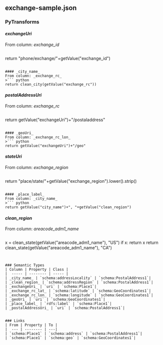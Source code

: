 ## exchange-sample.json

### PyTransforms
#### _exchangeUri_
From column: _exchange_id_
>``` python
return "phone/exchange/"+getValue("exchange_id")
```

#### _city_name_
From column: _exchange_rc_
>``` python
return clean_city(getValue("exchange_rc"))
```

#### _postalAddressUri_
From column: _exchange_rc_
>``` python
return getValue("exchangeUri")+"/postaladdress"
```

#### _geoUri_
From column: _exchange_rc_lon_
>``` python
return getValue("exchangeUri")+"/geo"
```

#### _stateUri_
From column: _exchange_region_
>``` python
return "place/state/"+getValue("exchange_region").lower().strip()
```

#### _place_label_
From column: _city_name_
>``` python
return getValue("city_name")+", "+getValue("clean_region")
```

#### _clean_region_
From column: _areacode_adm1_name_
>``` python
x = clean_state(getValue("areacode_adm1_name"), "US")
if x:
  return x
return clean_state(getValue("areacode_adm1_name"), "CA")
```


### Semantic Types
| Column | Property | Class |
|  ----- | -------- | ----- |
| _city_name_ | `schema:addressLocality` | `schema:PostalAddress1`|
| _clean_region_ | `schema:addressRegion` | `schema:PostalAddress1`|
| _exchangeUri_ | `uri` | `schema:Place1`|
| _exchange_rc_lat_ | `schema:latitude` | `schema:GeoCoordinates1`|
| _exchange_rc_lon_ | `schema:longitude` | `schema:GeoCoordinates1`|
| _geoUri_ | `uri` | `schema:GeoCoordinates1`|
| _place_label_ | `rdfs:label` | `schema:Place1`|
| _postalAddressUri_ | `uri` | `schema:PostalAddress1`|


### Links
| From | Property | To |
|  --- | -------- | ---|
| `schema:Place1` | `schema:address` | `schema:PostalAddress1`|
| `schema:Place1` | `schema:geo` | `schema:GeoCoordinates1`|
